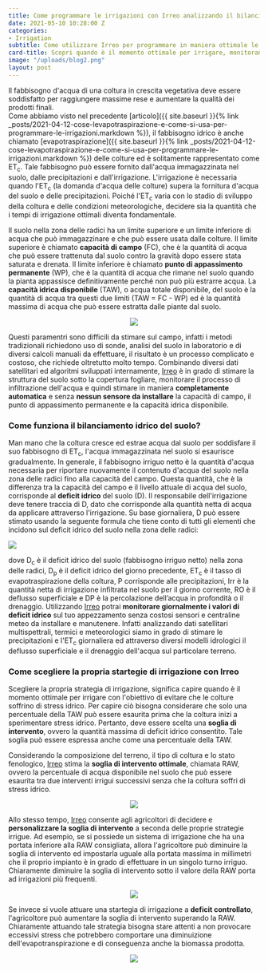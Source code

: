 ```yaml
---
title: Come programmare le irrigazioni con Irreo analizzando il bilanciamento idrico sui tuoi terreni?
date: 2021-05-10 10:28:00 Z
categories:
- Irrigation
subtitle: Come utilizzare Irreo per programmare in maniera ottimale le irrigazioni attraverso il bilanciamento idrico del suolo senza installare nessun sensore sui propri appezzamenti
card-title: Scopri quando è il momento ottimale per irrigare, monitorando il bilancio idrico sui tuoi appezzamenti.
image: "/uploads/blog2.png"
layout: post
---
```

Il fabbisogno d'acqua di una coltura in crescita vegetativa deve essere soddisfatto per raggiungere massime rese e aumentare la qualità dei prodotti finali.  
Come abbiamo visto nel precedente [articolo]({{ site.baseurl }}{% link _posts/2021-04-12-cose-levapotraspirazione-e-come-si-usa-per-programmare-le-irrigazioni.markdown %}), il fabbisogno idrico è anche chiamato [evapotraspirazione]({{ site.baseurl }}{% link _posts/2021-04-12-cose-levapotraspirazione-e-come-si-usa-per-programmare-le-irrigazioni.markdown %}) delle colture ed è solitamente rappresentato come ET<sub>c</sub>.
Tale fabbisogno può essere fornito dall'acqua immagazzinata nel suolo, dalle precipitazioni e dall'irrigazione. L'irrigazione è necessaria quando l'ET<sub>c</sub> (la domanda d'acqua delle colture) supera la fornitura d'acqua del suolo e delle precipitazioni.
Poiché l'ET<sub>c</sub> varia con lo stadio di sviluppo della coltura e delle condizioni meteorologiche, decidere sia la quantità che i tempi di irrigazione ottimali diventa fondamentale.

Il suolo nella zona delle radici ha un limite superiore e un limite inferiore di acqua che può immagazzinare e che può essere usata dalle colture. Il limite superiore è chiamato **capacità di campo** (FC), che è la quantità di acqua che può essere trattenuta dal suolo contro la gravità dopo essere stata saturata e drenata. Il limite inferiore è chiamato **punto di appassimento permanente** (WP), che è la quantità di acqua che rimane nel suolo quando la pianta appassisce definitivamente perché non può più estrarre acqua. La **capacità idrica disponibile** (TAW), o acqua totale disponibile, del suolo è la quantità di acqua tra questi due limiti (TAW = FC - WP) ed è la quantità massima di acqua che può essere estratta dalle piante dal suolo.
<p align="center">
<img src="/uploads/Diapositiva2.png">
</p>

Questi paramentri sono difficili da stimare sul campo, infatti i metodi tradizionali richiedono uso di sonde, analisi del suolo in laboratorio e di diversi calcoli manuali da effettuare, il risultato è un processo complicato e costoso, che richiede oltretutto molto tempo. Combinando diversi dati satellitari ed algoritmi sviluppati internamente, [Irreo](https://irreo.nodriver.ai) è in grado di stimare la struttura del suolo sotto la copertura fogliare, monitorare il processo di infiltrazione dell'acqua e quindi stimare in maniera **completamente automatica** e senza **nessun sensore da installare** la capacità di campo, il punto di appassimento permanente e la capacità idrica disponibile.

### Come funziona il bilanciamento idrico del suolo?
Man mano che la coltura cresce ed estrae acqua dal suolo per soddisfare il suo fabbisogno di ET<sub>c</sub>, l'acqua immagazzinata nel suolo si esaurisce gradualmente. In generale, il fabbisogno irriguo netto è la quantità d'acqua necessaria per riportare nuovamente il contenuto d'acqua del suolo nella zona delle radici fino alla capacità del campo. Questa quantità, che è la differenza tra la capacità del campo e il livello attuale di acqua del suolo, corrisponde al **deficit idrico** del suolo (D). Il responsabile dell'irrigazione deve tenere traccia di D, dato che corrisponde alla quantità netta di acqua da applicare attraverso l'irrigazione. 
Su base giornaliera, D può essere stimato usando la seguente formula che tiene conto di tutti gli elementi che incidono sul deficit idrico del suolo nella zona delle radici:

<img src="/uploads/formula.png" style="margin-bottom: 0;">

dove D<sub>c</sub> è il deficit idrico del suolo (fabbisogno irriguo netto) nella zona delle radici, D<sub>p</sub> è il deficit idrico del giorno precedente, ET<sub>c</sub> è il tasso di evapotraspirazione della coltura, P corrisponde alle precipitazioni, Irr è la quantità netta di irrigazione infiltrata nel suolo per il giorno corrente, RO è il deflusso superficiale e DP è la percolazione dell’acqua in profondità o il drenaggio.
Utilizzando [Irreo](https://irreo.nodriver.ai) potrai **monitorare giornalmente i valori di deficit idrico** sul tuo appezzamento senza costosi sensori e centraline meteo da installare e manutenere. Infatti analizzando dati satellitari multispettrali, termici e meteorologici siamo in grado di stimare le precipitazioni e l'ET<sub>c</sub> giornaliera ed attraverso diversi modelli idrologici il deflusso superficiale e il drenaggio dell'acqua sul particolare terreno.

### Come scegliere la propria startegie di irrigazione con Irreo
Scegliere la propria strategia di irrigazione, significa capire quando è il momento ottimale per irrigare con l'obiettivo di evitare che le colture soffrino di stress idrico.
Per capire ciò bisogna considerare che solo una percentuale della TAW può essere esaurita prima che la coltura inizi a sperimentare stress idrico. Pertanto, deve essere scelta una **soglia di intervento**, ovvero la quantità massima di deficit idrico consentito. Tale soglia può essere espressa anche come una percentuale della TAW.

Considerando la composizione del terreno, il tipo di coltura e lo stato fenologico, [Irreo](https://irreo.nodriver.ai) stima la **soglia di intervento ottimale**, chiamata RAW, ovvero la percentuale di acqua disponibile nel suolo che può essere esaurita tra due
interventi irrigui successivi senza che la coltura soffri di stress idrico.

<p align="center">
<img src="/uploads/diapositiva3.gif">
</p>

Allo stesso tempo, [Irreo](https://irreo.nodriver.ai) consente agli agricoltori di decidere e **personalizzare la soglia di intervento** a seconda delle proprie strategie irrigue. Ad esempio, se si possiede un sistema di irrigazione che ha una portata inferiore alla RAW consigliata, allora l'agricoltore può diminuire la soglia di intervento ed impostarla uguale alla portata massima in millimetri che il proprio impianto è in grado di effettuare in un singolo turno irriguo. Chiaramente diminuire la soglia di intervento sotto il valore della RAW porta ad irrigazioni più frequenti. 
<p align="center">
<img src="/uploads/diapositiva4.gif">
</p>

Se invece si vuole attuare una startegia di irrigazione a **deficit controllato**, l'agricoltore può aumentare la soglia di intervento superando la RAW. Chiaramente attuando tale strategia bisogna stare attenti a non provocare eccessivi stress che potrebbero comportare una diminuizione dell'evapotranspirazione e di conseguenza anche la biomassa prodotta.
<p align="center">
<img src="/uploads/diapositiva5.gif">
</p>


